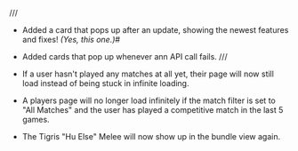 ///
- Added a card that pops up after an update, showing the newest features and fixes! *(Yes, this one.)*#

- Added cards that pop up whenever ann API call fails. 
///
- If a user hasn't played any matches at all yet, their page will now still load instead of being stuck in infinite loading.

- A players page will no longer load infinitely if the match filter is set to "All Matches" and the user has played a competitive match in the last 5 games.

- The Tigris "Hu Else" Melee will now show up in the bundle view again.